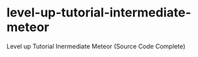 # level-up-tutorial-intermediate-meteor
Level up Tutorial Inermediate Meteor (Source Code Complete)
